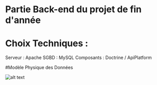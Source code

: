 # Partie Back-end du projet de fin d'année 

# Choix Techniques :

Serveur : Apache
SGBD : MySQL
Composants : Doctrine / ApiPlatform

#Modèle Physique des Données 


![alt text](https://github.com/teddyboirin/greeny_back/mpd.png?raw=true)
